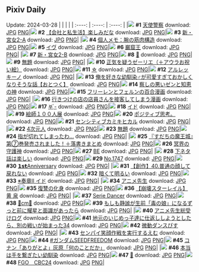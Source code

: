 ## Pixiv Daily
Update: 2024-03-28
|      |      |      |
| :----: | :----: | :----: |
|![](https://pixiv.microyu.workers.dev/c/240x480/img-master/img/2024/03/26/00/00/08/117253244_p0_master1200.jpg) **#1** [天使警察](https://www.pixiv.net/artworks/117253244) download: [JPG](https://pixiv.microyu.workers.dev/img-original/img/2024/03/26/00/00/08/117253244_p0.jpg) [PNG](https://pixiv.microyu.workers.dev/img-original/img/2024/03/26/00/00/08/117253244_p0.png)|![](https://pixiv.microyu.workers.dev/c/240x480/img-master/img/2024/03/26/12/00/11/117264422_p0_master1200.jpg) **#2** [【会社と私生活】楽しみだな](https://www.pixiv.net/artworks/117264422) download: [JPG](https://pixiv.microyu.workers.dev/img-original/img/2024/03/26/12/00/11/117264422_p0.jpg) [PNG](https://pixiv.microyu.workers.dev/img-original/img/2024/03/26/12/00/11/117264422_p0.png)|![](https://pixiv.microyu.workers.dev/c/240x480/img-master/img/2024/03/26/17/53/13/117270577_p0_master1200.jpg) **#3** [新・宮女2-A](https://www.pixiv.net/artworks/117270577) download: [JPG](https://pixiv.microyu.workers.dev/img-original/img/2024/03/26/17/53/13/117270577_p0.jpg) [PNG](https://pixiv.microyu.workers.dev/img-original/img/2024/03/26/17/53/13/117270577_p0.png)|
|![](https://pixiv.microyu.workers.dev/c/240x480/img-master/img/2024/03/26/06/00/09/117259625_p0_master1200.jpg) **#4** [個人メモ：腕の筋肉構造](https://www.pixiv.net/artworks/117259625) download: [JPG](https://pixiv.microyu.workers.dev/img-original/img/2024/03/26/06/00/09/117259625_p0.jpg) [PNG](https://pixiv.microyu.workers.dev/img-original/img/2024/03/26/06/00/09/117259625_p0.png)|![](https://pixiv.microyu.workers.dev/c/240x480/img-master/img/2024/03/27/00/00/05/117281710_p0_master1200.jpg) **#5** [イヴ](https://www.pixiv.net/artworks/117281710) download: [JPG](https://pixiv.microyu.workers.dev/img-original/img/2024/03/27/00/00/05/117281710_p0.jpg) [PNG](https://pixiv.microyu.workers.dev/img-original/img/2024/03/27/00/00/05/117281710_p0.png)|![](https://pixiv.microyu.workers.dev/c/240x480/img-master/img/2024/03/27/22/47/05/117306786_p0_master1200.jpg) **#6** [巌窟王](https://www.pixiv.net/artworks/117306786) download: [JPG](https://pixiv.microyu.workers.dev/img-original/img/2024/03/27/22/47/05/117306786_p0.jpg) [PNG](https://pixiv.microyu.workers.dev/img-original/img/2024/03/27/22/47/05/117306786_p0.png)|
|![](https://pixiv.microyu.workers.dev/c/240x480/img-master/img/2024/03/27/17/03/31/117297455_p0_master1200.jpg) **#7** [新・宮女2-B](https://www.pixiv.net/artworks/117297455) download: [JPG](https://pixiv.microyu.workers.dev/img-original/img/2024/03/27/17/03/31/117297455_p0.jpg) [PNG](https://pixiv.microyu.workers.dev/img-original/img/2024/03/27/17/03/31/117297455_p0.png)|![](https://pixiv.microyu.workers.dev/c/240x480/img-master/img/2024/03/26/00/00/23/117253311_p0_master1200.jpg) **#8** [🖤](https://www.pixiv.net/artworks/117253311) download: [JPG](https://pixiv.microyu.workers.dev/img-original/img/2024/03/26/00/00/23/117253311_p0.jpg) [PNG](https://pixiv.microyu.workers.dev/img-original/img/2024/03/26/00/00/23/117253311_p0.png)|![](https://pixiv.microyu.workers.dev/c/240x480/img-master/img/2024/03/27/07/42/20/117289114_p0_master1200.jpg) **#9** [無題](https://www.pixiv.net/artworks/117289114) download: [JPG](https://pixiv.microyu.workers.dev/img-original/img/2024/03/27/07/42/20/117289114_p0.jpg) [PNG](https://pixiv.microyu.workers.dev/img-original/img/2024/03/27/07/42/20/117289114_p0.png)|
|![](https://pixiv.microyu.workers.dev/c/240x480/img-master/img/2024/03/27/09/12/07/117290222_p0_master1200.jpg) **#10** [正気を疑うゼーリエ（＋アウラお祝い絵）](https://www.pixiv.net/artworks/117290222) download: [JPG](https://pixiv.microyu.workers.dev/img-original/img/2024/03/27/09/12/07/117290222_p0.jpg) [PNG](https://pixiv.microyu.workers.dev/img-original/img/2024/03/27/09/12/07/117290222_p0.png)|![](https://pixiv.microyu.workers.dev/c/240x480/img-master/img/2024/03/26/00/00/29/117253344_p0_master1200.jpg) **#11** [☆](https://www.pixiv.net/artworks/117253344) download: [JPG](https://pixiv.microyu.workers.dev/img-original/img/2024/03/26/00/00/29/117253344_p0.jpg) [PNG](https://pixiv.microyu.workers.dev/img-original/img/2024/03/26/00/00/29/117253344_p0.png)|![](https://pixiv.microyu.workers.dev/c/240x480/img-master/img/2024/03/27/00/00/16/117281774_p0_master1200.jpg) **#12** [アルレッキーノ](https://www.pixiv.net/artworks/117281774) download: [JPG](https://pixiv.microyu.workers.dev/img-original/img/2024/03/27/00/00/16/117281774_p0.jpg) [PNG](https://pixiv.microyu.workers.dev/img-original/img/2024/03/27/00/00/16/117281774_p0.png)|
|![](https://pixiv.microyu.workers.dev/c/240x480/img-master/img/2024/03/26/12/00/27/117264453_p0_master1200.jpg) **#13** [俺を好きな幼馴染♂が可愛すぎておかしくなりそうな話【おとつく】](https://www.pixiv.net/artworks/117264453) download: [JPG](https://pixiv.microyu.workers.dev/img-original/img/2024/03/26/12/00/27/117264453_p0.jpg) [PNG](https://pixiv.microyu.workers.dev/img-original/img/2024/03/26/12/00/27/117264453_p0.png)|![](https://pixiv.microyu.workers.dev/c/240x480/img-master/img/2024/03/27/06/53/16/117288491_p0_master1200.jpg) **#14** [察しの悪いゼンと知恵の神](https://www.pixiv.net/artworks/117288491) download: [JPG](https://pixiv.microyu.workers.dev/img-original/img/2024/03/27/06/53/16/117288491_p0.jpg) [PNG](https://pixiv.microyu.workers.dev/img-original/img/2024/03/27/06/53/16/117288491_p0.png)|![](https://pixiv.microyu.workers.dev/c/240x480/img-master/img/2024/03/26/08/45/20/117261719_p0_master1200.jpg) **#15** [フリーレンとフェルンの百合漫画](https://www.pixiv.net/artworks/117261719) download: [JPG](https://pixiv.microyu.workers.dev/img-original/img/2024/03/26/08/45/20/117261719_p0.jpg) [PNG](https://pixiv.microyu.workers.dev/img-original/img/2024/03/26/08/45/20/117261719_p0.png)|
|![](https://pixiv.microyu.workers.dev/c/240x480/img-master/img/2024/03/26/00/41/06/117254877_p0_master1200.jpg) **#16** [行きつけの店の店員さんを接客してしまう漫画](https://www.pixiv.net/artworks/117254877) download: [JPG](https://pixiv.microyu.workers.dev/img-original/img/2024/03/26/00/41/06/117254877_p0.jpg) [PNG](https://pixiv.microyu.workers.dev/img-original/img/2024/03/26/00/41/06/117254877_p0.png)|![](https://pixiv.microyu.workers.dev/c/240x480/img-master/img/2024/03/26/22/54/25/117279519_p0_master1200.jpg) **#17** [𖤐 ̖́-](https://www.pixiv.net/artworks/117279519) download: [JPG](https://pixiv.microyu.workers.dev/img-original/img/2024/03/26/22/54/25/117279519_p0.jpg) [PNG](https://pixiv.microyu.workers.dev/img-original/img/2024/03/26/22/54/25/117279519_p0.png)|![](https://pixiv.microyu.workers.dev/c/240x480/img-master/img/2024/03/26/00/21/39/117254297_p0_master1200.jpg) **#18** [イド](https://www.pixiv.net/artworks/117254297) download: [JPG](https://pixiv.microyu.workers.dev/img-original/img/2024/03/26/00/21/39/117254297_p0.jpg) [PNG](https://pixiv.microyu.workers.dev/img-original/img/2024/03/26/00/21/39/117254297_p0.png)|
|![](https://pixiv.microyu.workers.dev/c/240x480/img-master/img/2024/03/27/00/00/20/117281794_p0_master1200.jpg) **#19** [絵師１００人展](https://www.pixiv.net/artworks/117281794) download: [JPG](https://pixiv.microyu.workers.dev/img-original/img/2024/03/27/00/00/20/117281794_p0.jpg) [PNG](https://pixiv.microyu.workers.dev/img-original/img/2024/03/27/00/00/20/117281794_p0.png)|![](https://pixiv.microyu.workers.dev/c/240x480/img-master/img/2024/03/27/07/20/42/117284521_p0_master1200.jpg) **#20** [ポジティブ思考。](https://www.pixiv.net/artworks/117284521) download: [JPG](https://pixiv.microyu.workers.dev/img-original/img/2024/03/27/07/20/42/117284521_p0.jpg) [PNG](https://pixiv.microyu.workers.dev/img-original/img/2024/03/27/07/20/42/117284521_p0.png)|![](https://pixiv.microyu.workers.dev/c/240x480/img-master/img/2024/03/26/09/59/02/117262690_p0_master1200.jpg) **#21** [センシティブカミキヒカル](https://www.pixiv.net/artworks/117262690) download: [JPG](https://pixiv.microyu.workers.dev/img-original/img/2024/03/26/09/59/02/117262690_p0.jpg) [PNG](https://pixiv.microyu.workers.dev/img-original/img/2024/03/26/09/59/02/117262690_p0.png)|
|![](https://pixiv.microyu.workers.dev/c/240x480/img-master/img/2024/03/27/00/02/12/117282040_p0_master1200.jpg) **#22** [4次元人](https://www.pixiv.net/artworks/117282040) download: [JPG](https://pixiv.microyu.workers.dev/img-original/img/2024/03/27/00/02/12/117282040_p0.jpg) [PNG](https://pixiv.microyu.workers.dev/img-original/img/2024/03/27/00/02/12/117282040_p0.png)|![](https://pixiv.microyu.workers.dev/c/240x480/img-master/img/2024/03/26/00/00/27/117253332_p0_master1200.jpg) **#23** [無題](https://www.pixiv.net/artworks/117253332) download: [JPG](https://pixiv.microyu.workers.dev/img-original/img/2024/03/26/00/00/27/117253332_p0.jpg) [PNG](https://pixiv.microyu.workers.dev/img-original/img/2024/03/26/00/00/27/117253332_p0.png)|![](https://pixiv.microyu.workers.dev/c/240x480/img-master/img/2024/03/27/19/55/33/117298522_p0_master1200.jpg) **#24** [指が切れてしまったわ...](https://www.pixiv.net/artworks/117298522) download: [JPG](https://pixiv.microyu.workers.dev/img-original/img/2024/03/27/19/55/33/117298522_p0.jpg) [PNG](https://pixiv.microyu.workers.dev/img-original/img/2024/03/27/19/55/33/117298522_p0.png)|
|![](https://pixiv.microyu.workers.dev/c/240x480/img-master/img/2024/03/27/00/02/26/117282056_p0_master1200.jpg) **#25** [『すだちの魔王城』第⑦巻発売されました！＋落書きまとめ](https://www.pixiv.net/artworks/117282056) download: [JPG](https://pixiv.microyu.workers.dev/img-original/img/2024/03/27/00/02/26/117282056_p0.jpg) [PNG](https://pixiv.microyu.workers.dev/img-original/img/2024/03/27/00/02/26/117282056_p0.png)|![](https://pixiv.microyu.workers.dev/c/240x480/img-master/img/2024/03/26/20/48/56/117275387_p0_master1200.jpg) **#26** [冥界の守護神](https://www.pixiv.net/artworks/117275387) download: [JPG](https://pixiv.microyu.workers.dev/img-original/img/2024/03/26/20/48/56/117275387_p0.jpg) [PNG](https://pixiv.microyu.workers.dev/img-original/img/2024/03/26/20/48/56/117275387_p0.png)|![](https://pixiv.microyu.workers.dev/c/240x480/img-master/img/2024/03/26/01/15/21/117255872_p0_master1200.jpg) **#27** [BE](https://www.pixiv.net/artworks/117255872) download: [JPG](https://pixiv.microyu.workers.dev/img-original/img/2024/03/26/01/15/21/117255872_p0.jpg) [PNG](https://pixiv.microyu.workers.dev/img-original/img/2024/03/26/01/15/21/117255872_p0.png)|
|![](https://pixiv.microyu.workers.dev/c/240x480/img-master/img/2024/03/27/09/09/55/117290198_p0_master1200.jpg) **#28** [下ネタ話は楽しい](https://www.pixiv.net/artworks/117290198) download: [JPG](https://pixiv.microyu.workers.dev/img-original/img/2024/03/27/09/09/55/117290198_p0.jpg) [PNG](https://pixiv.microyu.workers.dev/img-original/img/2024/03/27/09/09/55/117290198_p0.png)|![](https://pixiv.microyu.workers.dev/c/240x480/img-master/img/2024/03/27/00/00/30/117281834_p0_master1200.jpg) **#29** [No.1747](https://www.pixiv.net/artworks/117281834) download: [JPG](https://pixiv.microyu.workers.dev/img-original/img/2024/03/27/00/00/30/117281834_p0.jpg) [PNG](https://pixiv.microyu.workers.dev/img-original/img/2024/03/27/00/00/30/117281834_p0.png)|![](https://pixiv.microyu.workers.dev/c/240x480/img-master/img/2024/03/27/11/01/46/117291666_p0_master1200.jpg) **#30** [𝟭𝘀𝘁Anniversary](https://www.pixiv.net/artworks/117291666) download: [JPG](https://pixiv.microyu.workers.dev/img-original/img/2024/03/27/11/01/46/117291666_p0.jpg) [PNG](https://pixiv.microyu.workers.dev/img-original/img/2024/03/27/11/01/46/117291666_p0.png)|
|![](https://pixiv.microyu.workers.dev/c/240x480/img-master/img/2024/03/27/00/03/49/117282147_p0_master1200.jpg) **#31** [【創作】40.普通の顔して戻れない](https://www.pixiv.net/artworks/117282147) download: [JPG](https://pixiv.microyu.workers.dev/img-original/img/2024/03/27/00/03/49/117282147_p0.jpg) [PNG](https://pixiv.microyu.workers.dev/img-original/img/2024/03/27/00/03/49/117282147_p0.png)|![](https://pixiv.microyu.workers.dev/c/240x480/img-master/img/2024/03/26/19/38/40/117273340_p0_master1200.jpg) **#32** [暗くて明るい](https://www.pixiv.net/artworks/117273340) download: [JPG](https://pixiv.microyu.workers.dev/img-original/img/2024/03/26/19/38/40/117273340_p0.jpg) [PNG](https://pixiv.microyu.workers.dev/img-original/img/2024/03/26/19/38/40/117273340_p0.png)|![](https://pixiv.microyu.workers.dev/c/240x480/img-master/img/2024/03/27/22/09/20/117305554_p0_master1200.jpg) **#33** [※奏章Ⅱ イド](https://www.pixiv.net/artworks/117305554) download: [JPG](https://pixiv.microyu.workers.dev/img-original/img/2024/03/27/22/09/20/117305554_p0.jpg) [PNG](https://pixiv.microyu.workers.dev/img-original/img/2024/03/27/22/09/20/117305554_p0.png)|
|![](https://pixiv.microyu.workers.dev/c/240x480/img-master/img/2024/03/26/00/14/15/117254046_p0_master1200.jpg) **#34** [アニメ先生](https://www.pixiv.net/artworks/117254046) download: [JPG](https://pixiv.microyu.workers.dev/img-original/img/2024/03/26/00/14/15/117254046_p0.jpg) [PNG](https://pixiv.microyu.workers.dev/img-original/img/2024/03/26/00/14/15/117254046_p0.png)|![](https://pixiv.microyu.workers.dev/c/240x480/img-master/img/2024/03/27/17/22/16/117297791_p0_master1200.jpg) **#35** [復讐の化身](https://www.pixiv.net/artworks/117297791) download: [JPG](https://pixiv.microyu.workers.dev/img-original/img/2024/03/27/17/22/16/117297791_p0.jpg) [PNG](https://pixiv.microyu.workers.dev/img-original/img/2024/03/27/17/22/16/117297791_p0.png)|![](https://pixiv.microyu.workers.dev/c/240x480/img-master/img/2024/03/27/10/00/04/117290859_p0_master1200.jpg) **#36** [【崩壊スターレイル】 黄 泉](https://www.pixiv.net/artworks/117290859) download: [JPG](https://pixiv.microyu.workers.dev/img-original/img/2024/03/27/10/00/04/117290859_p0.jpg) [PNG](https://pixiv.microyu.workers.dev/img-original/img/2024/03/27/10/00/04/117290859_p0.png)|
|![](https://pixiv.microyu.workers.dev/c/240x480/img-master/img/2024/03/27/02/55/57/117286037_p0_master1200.jpg) **#37** [Serie Dancer](https://www.pixiv.net/artworks/117286037) download: [JPG](https://pixiv.microyu.workers.dev/img-original/img/2024/03/27/02/55/57/117286037_p0.jpg) [PNG](https://pixiv.microyu.workers.dev/img-original/img/2024/03/27/02/55/57/117286037_p0.png)|![](https://pixiv.microyu.workers.dev/c/240x480/img-master/img/2024/03/26/20/43/19/117275232_p0_master1200.jpg) **#38** [🎲cm🎲](https://www.pixiv.net/artworks/117275232) download: [JPG](https://pixiv.microyu.workers.dev/img-original/img/2024/03/26/20/43/19/117275232_p0.jpg) [PNG](https://pixiv.microyu.workers.dev/img-original/img/2024/03/26/20/43/19/117275232_p0.png)|![](https://pixiv.microyu.workers.dev/c/240x480/img-master/img/2024/03/26/10/02/16/117262775_p0_master1200.jpg) **#39** [もしも静謐が生前「毒の娘」になるずっと前に耀星と面識があったら](https://www.pixiv.net/artworks/117262775) download: [JPG](https://pixiv.microyu.workers.dev/img-original/img/2024/03/26/10/02/16/117262775_p0.jpg) [PNG](https://pixiv.microyu.workers.dev/img-original/img/2024/03/26/10/02/16/117262775_p0.png)|
|![](https://pixiv.microyu.workers.dev/c/240x480/img-master/img/2024/03/27/09/18/50/117290298_p0_master1200.jpg) **#40** [アニメ先生総受けログ](https://www.pixiv.net/artworks/117290298) download: [JPG](https://pixiv.microyu.workers.dev/img-original/img/2024/03/27/09/18/50/117290298_p0.jpg) [PNG](https://pixiv.microyu.workers.dev/img-original/img/2024/03/27/09/18/50/117290298_p0.png)|![](https://pixiv.microyu.workers.dev/c/240x480/img-master/img/2024/03/26/12/03/54/117264527_p0_master1200.jpg) **#41** [地元のいじめっ子達に仕返ししようとしたら、別の戦いが始まった34](https://www.pixiv.net/artworks/117264527) download: [JPG](https://pixiv.microyu.workers.dev/img-original/img/2024/03/26/12/03/54/117264527_p0.jpg) [PNG](https://pixiv.microyu.workers.dev/img-original/img/2024/03/26/12/03/54/117264527_p0.png)|![](https://pixiv.microyu.workers.dev/c/240x480/img-master/img/2024/03/27/12/06/48/117292743_p0_master1200.jpg) **#42** [微動ダンスぴす](https://www.pixiv.net/artworks/117292743) download: [JPG](https://pixiv.microyu.workers.dev/img-original/img/2024/03/27/12/06/48/117292743_p0.jpg) [PNG](https://pixiv.microyu.workers.dev/img-original/img/2024/03/27/12/06/48/117292743_p0.png)|
|![](https://pixiv.microyu.workers.dev/c/240x480/img-master/img/2024/03/26/18/33/13/117271609_p0_master1200.jpg) **#43** [センパイ笑顔作戦を実行するえむ](https://www.pixiv.net/artworks/117271609) download: [JPG](https://pixiv.microyu.workers.dev/img-original/img/2024/03/26/18/33/13/117271609_p0.jpg) [PNG](https://pixiv.microyu.workers.dev/img-original/img/2024/03/26/18/33/13/117271609_p0.png)|![](https://pixiv.microyu.workers.dev/c/240x480/img-master/img/2024/03/26/16/58/17/117269406_p0_master1200.jpg) **#44** [#ガンダムSEEDFREEDOM](https://www.pixiv.net/artworks/117269406) download: [JPG](https://pixiv.microyu.workers.dev/img-original/img/2024/03/26/16/58/17/117269406_p0.jpg) [PNG](https://pixiv.microyu.workers.dev/img-original/img/2024/03/26/16/58/17/117269406_p0.png)|![](https://pixiv.microyu.workers.dev/c/240x480/img-master/img/2024/03/27/12/48/36/117293386_p0_master1200.jpg) **#45** [コナン「ありがとよ」灰原「何のことだか」](https://www.pixiv.net/artworks/117293386) download: [JPG](https://pixiv.microyu.workers.dev/img-original/img/2024/03/27/12/48/36/117293386_p0.jpg) [PNG](https://pixiv.microyu.workers.dev/img-original/img/2024/03/27/12/48/36/117293386_p0.png)|
|![](https://pixiv.microyu.workers.dev/c/240x480/img-master/img/2024/03/26/09/42/52/117262494_p0_master1200.jpg) **#46** [本当は手を繋ぎたい幼馴染](https://www.pixiv.net/artworks/117262494) download: [JPG](https://pixiv.microyu.workers.dev/img-original/img/2024/03/26/09/42/52/117262494_p0.jpg) [PNG](https://pixiv.microyu.workers.dev/img-original/img/2024/03/26/09/42/52/117262494_p0.png)|![](https://pixiv.microyu.workers.dev/c/240x480/img-master/img/2024/03/26/00/00/26/117253327_p0_master1200.jpg) **#47** [💎](https://www.pixiv.net/artworks/117253327) download: [JPG](https://pixiv.microyu.workers.dev/img-original/img/2024/03/26/00/00/26/117253327_p0.jpg) [PNG](https://pixiv.microyu.workers.dev/img-original/img/2024/03/26/00/00/26/117253327_p0.png)|![](https://pixiv.microyu.workers.dev/c/240x480/img-master/img/2024/03/26/09/17/35/117262139_p0_master1200.jpg) **#48** [FGO　CBC24](https://www.pixiv.net/artworks/117262139) download: [JPG](https://pixiv.microyu.workers.dev/img-original/img/2024/03/26/09/17/35/117262139_p0.jpg) [PNG](https://pixiv.microyu.workers.dev/img-original/img/2024/03/26/09/17/35/117262139_p0.png)|
